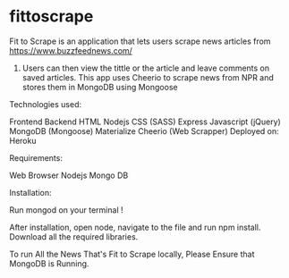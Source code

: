 # fittoscrape
Fit to Scrape is an application that lets users scrape news articles from https://www.buzzfeednews.com/ 
1. Users can then view the tittle or the article and leave comments on saved articles. This app uses Cheerio to scrape news from NPR and stores them in MongoDB using Mongoose


Technologies used:

Frontend	Backend
HTML	Nodejs
CSS (SASS)	Express
Javascript (jQuery)	MongoDB (Mongoose)
Materialize	Cheerio (Web Scrapper)
Deployed on: Heroku

Requirements:

Web Browser
Nodejs
Mongo DB

Installation:


Run mongod on your terminal !

After installation, open node, navigate to the file and run npm install. Download all the required libraries. 

To run All the News That's Fit to Scrape locally, Please Ensure that MongoDB is Running.



